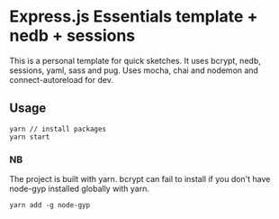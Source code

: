 # Express.js Essentials template + nedb + sessions

<p>
This is a personal template for quick sketches.
It uses bcrypt, nedb, sessions, yaml, sass and pug.
Uses mocha, chai and nodemon and connect-autoreload for dev.
</p>


## Usage

```
yarn // install packages
yarn start

```


### NB
The project is built with yarn. bcrypt can fail to install if you don't have node-gyp installed globally with yarn.
```
yarn add -g node-gyp
```

